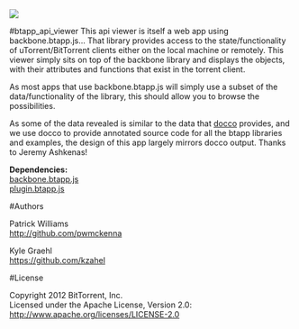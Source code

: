 <link rel="icon" href="docs/images/favicon.ico">

<img id="logo" src="http://www.pwmckenna.com/img/bittorrent_medium.png" />

#btapp_api_viewer
This api viewer is itself a web app using backbone.btapp.js... That library provides access to the state/functionality of uTorrent/BitTorrent clients either on the local machine or remotely. This viewer simply sits on top of the backbone library and displays the objects, with their attributes and functions that exist in the torrent client. 

As most apps that use backbone.btapp.js will simply use a subset of the data/functionality of the library, this should allow you to browse the possibilities.

As some of the data revealed is similar to the data that [docco](http://jashkenas.github.com/docco/ "docco") provides, and we use docco to provide annotated source code for all the btapp libraries and examples, the design of this app largely mirrors docco output. Thanks to Jeremy Ashkenas!

__Dependencies:__  
[backbone.btapp.js](http://pwmckenna.github.com/btapp "btapp")  
[plugin.btapp.js](http://pwmckenna.github.com/plugin "plugin")  
  
  
#Authors

Patrick Williams  
http://github.com/pwmckenna
  
Kyle Graehl  
https://github.com/kzahel
  
  
#License
  
Copyright 2012 BitTorrent, Inc.  
Licensed under the Apache License, Version 2.0: http://www.apache.org/licenses/LICENSE-2.0
